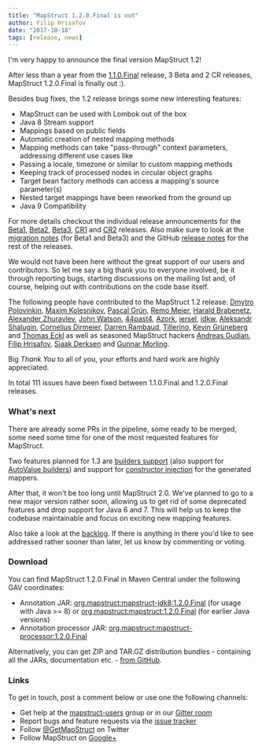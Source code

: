 ```yaml
---
title: "MapStruct 1.2.0.Final is out"
author: Filip Hrisafov
date: "2017-10-18"
tags: [release, news]
---
```


I'm very happy to announce the final version MapStruct 1.2!

After less than a year from the [1.1.0.Final](/news/2016-11-22-mapstruct-1_1_0_Final-seen-in-the-wild) release, 3 Beta and 2 CR releases, MapStruct 1.2.0.Final is finally out :).

Besides bug fixes, the 1.2 release brings some new interesting features:

* MapStruct can be used with Lombok out of the box
* Java 8 Stream support
* Mappings based on public fields
* Automatic creation of nested mapping methods
* Mapping methods can take "pass-through" context parameters, addressing different use cases like
 * Passing a locale, timezone or similar to custom mapping methods
 * Keeping track of processed nodes in circular object graphs
* Target bean factory methods can access a mapping's source parameter(s)
* Nested target mappings have been reworked from the ground up
* Java 9 Compatibility

<!--more-->

For more details checkout the individual release announcements for the
[Beta1](/news/2017-02-20-mapstruct-1_2_0_Beta1-is-out-with-lombok-support-and-direct-field-access), [Beta2](/news/2017-03-16-mapstruct-1_2_0_Beta2-released), [Beta3](/news/2017-06-02-mapstruct-1_2_0_Beta3-is-out),
[CR1](/news/2017-07-25-mapstruct-1_2_0_CR1-released) and [CR2](/news/2017-08-28-mapstruct-1_2_0_cr2-released) releases.
Also make sure to look at the [migration notes](https://github.com/mapstruct/mapstruct/wiki/Migration-notes) (for Beta1 and Beta3) and the GitHub [release notes](https://github.com/mapstruct/mapstruct/releases) for the rest of the releases.

We would not have been here without the great support of our users and contributors.
So let me say a big thank you to everyone involved, be it through reporting bugs, starting discussions on the mailing list and, of course, helping out with contributions on the code base itself.

The following people have contributed to the MapStruct 1.2 release:
[Dmytro Polovinkin](https://github.com/navpil), [Maxim Kolesnikov](https://github.com/xCASx), [Pascal Grün](https://github.com/pascalgn), [Remo Meier](https://github.com/remmeier), [Harald Brabenetz](https://github.com/brabenetz), [Alexander Zhuravlev](https://github.com/zelark), [John Watson](https://github.com/johnwatsondev), [44past4](https://github.com/44past4), [Azork](https://github.com/Azork), [iersel](https://github.com/iersel), [idkw](https://github.com/idkw),
[Aleksandr Shalugin](https://github.com/shalugin), [Cornelius Dirmeier](https://github.com/cornzy), [Darren Rambaud](https://github.com/xyzst), [Tillerino](https://github.com/Tillerino), [Kevin Grüneberg](https://github.com/kevcodez) and [Thomas Eckl](https://github.com/ecktoteckto)
as well as seasoned MapStruct hackers [Andreas Gudian](https://github.com/agudian), [Filip Hrisafov](https://github.com/filiphr), [Sjaak Derksen](https://github.com/sjaakd) and [Gunnar Morling](https://github.com/gunnarmorling).

Big *Thank You* to all of you, your efforts and hard work are highly appreciated.


In total 111 issues have been fixed between 1.1.0.Final and 1.2.0.Final releases.

### What's next

There are already some PRs in the pipeline, some ready to be merged, some need some time for one of the most requested features for MapStruct.

Two features planned for 1.3 are [builders support](https://github.com/mapstruct/mapstruct/issues/782) (also support for [AutoValue builders](https://github.com/mapstruct/mapstruct/issues/802)) and support for [constructor injection](https://github.com/mapstruct/mapstruct/issues/571) for the generated mappers.

After that, it won't be too long until MapStruct 2.0.
We've planned to go to a new major version rather soon, allowing us to get rid of some deprecated features and drop support for Java 6 and 7.
This will help us to keep the codebase maintainable and focus on exciting new mapping features.

Also take a look at the [backlog](https://github.com/mapstruct/mapstruct/labels/feature).
If there is anything in there you'd like to see addressed rather sooner than later, let us know by commenting or voting.

### Download

You can find MapStruct 1.2.0.Final in Maven Central under the following GAV coordinates:

* Annotation JAR: [org.mapstruct:mapstruct-jdk8:1.2.0.Final](http://search.maven.org/#artifactdetails|org.mapstruct|mapstruct-jdk8|1.2.0.Final|jar) (for usage with Java >= 8) or [org.mapstruct:mapstruct:1.2.0.Final](http://search.maven.org/#artifactdetails|org.mapstruct|mapstruct|1.2.0.Final|jar) (for earlier Java versions)
* Annotation processor JAR: [org.mapstruct:mapstruct-processor:1.2.0.Final](http://search.maven.org/#artifactdetails|org.mapstruct|mapstruct-processor|1.2.0.Final|jar)

Alternatively, you can get ZIP and TAR.GZ distribution bundles - containing all the JARs, documentation etc. - [from GitHub](https://github.com/mapstruct/mapstruct/releases/tag/1.2.0.Final).

### Links

To get in touch, post a comment below or use one the following channels:

* Get help at the [mapstruct-users](https://groups.google.com/forum/?fromgroups#!forum/mapstruct-users) group or in our [Gitter room](https://gitter.im/mapstruct/mapstruct-users)
* Report bugs and feature requests via the [issue tracker](https://github.com/mapstruct/mapstruct/issues)
* Follow [@GetMapStruct](https://twitter.com/GetMapStruct) on Twitter
* Follow MapStruct on [Google+](https://plus.google.com/u/0/118070742567787866481/posts)
